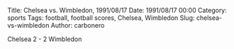 Title: Chelsea vs. Wimbledon, 1991/08/17
Date: 1991/08/17 00:00
Category: sports
Tags: football, football scores, Chelsea, Wimbledon
Slug: chelsea-vs-wimbledon
Author: carbonero


Chelsea 2 - 2 Wimbledon
